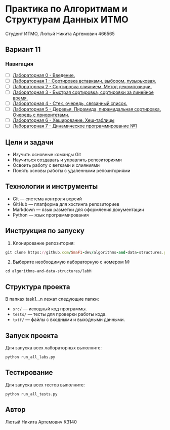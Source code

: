 # Практика по Алгоритмам и Cтруктурам Данных ИТМО
Студент ИТМО, Лютый Никита Артемович 466565
## Вариант 11

### Навигация

- [ ] [Лабораторная 0 - Введение. ](lab0)
- [ ] [Лабораторная 1 - Сортировка вставками, выбором, пузырьковая. ](lab1)
- [ ] [Лабораторная 2 - Сортировка слиянием. Метод декомпозиции. ](lab2)
- [ ] [Лабораторная 3 - Быстрая сортировка, сортировки за линейное время. ](lab3)
- [ ] [Лабораторная 4 - Стек, очередь, связанный список. ](lab4)
- [ ] [Лабораторная 5 - Деревья. Пирамида, пирамидальная сортировка. Очередь с приоритетами. ](lab5)
- [ ] [Лабораторная 6 - Хеширование. Хеш-таблицы ](lab6)
- [ ] [Лабораторная 7 - Динамическое программирование №1 ](lab7)

## Цели и задачи
- Изучить основные команды Git
- Научиться создавать и управлять репозиториями
- Освоить работу с ветками и слияниями
- Понять основы работы с удаленными репозиториями
## Технологии и инструменты
- Git — система контроля версий
- GitHub — платформа для хостинга репозиториев
- Markdown — язык разметки для оформления документации
- Python — язык программирования
## Инструкция по запуску
1. Клонирование репозитория:
  ```rb
  git clone https://github.com/SmaF1-dev/algorithms-and-data-structures.git
  ```
2. Выберите необходимую лабораторную с номером M:
  ```
  cd algorithms-and-data-structures/labM
  ```
## Структура проекта
В папках task1...n лежат следующие папки:
- `src/` — исходный код программы.
- `tests/` — тесты для проверки работы кода.
- `txtf/` — файлы с входными и выходными данными.
## Запуск проекта
Для запуска всех лабораторных выполните:
   ```
   python run_all_labs.py
   ```
## Тестирование
Для запуска всех тестов выполните:
   ```
   python run_all_tests.py
   ```
## Автор
Лютый Никита Артемович К3140

